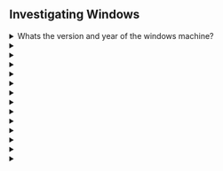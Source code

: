 ## Investigating Windows

<details>
<summary> Whats the version and year of the windows machine? </summary>
  <p></p>

____________________________________________________________________________________________________________________   
The command ``` winver ``` opens an 'About Windows' box that tells you all you need to know:

![image](https://user-images.githubusercontent.com/66912443/186721361-8fb008bb-147b-4e5f-a580-1abdb8b30668.png)


____________________________________________________________________________________________________________________  
  
</details>

<details>
<summary>  </summary>
  <p></p>

____________________________________________________________________________________________________________________  
  

____________________________________________________________________________________________________________________  
  
</details>

<details>
<summary>  </summary>
  <p></p>

____________________________________________________________________________________________________________________  
  

____________________________________________________________________________________________________________________  
  
</details>

<details>
<summary>  </summary>
  <p></p>

____________________________________________________________________________________________________________________  
  

____________________________________________________________________________________________________________________  
  
</details>

<details>
<summary>  </summary>
  <p></p>

____________________________________________________________________________________________________________________  
  

____________________________________________________________________________________________________________________  
  
</details>

<details>
<summary>  </summary>
  <p></p>

____________________________________________________________________________________________________________________  
  

____________________________________________________________________________________________________________________  
  
</details>

<details>
<summary>  </summary>
  <p></p>

____________________________________________________________________________________________________________________  
  

____________________________________________________________________________________________________________________  
  
</details>

<details>
<summary>  </summary>
  <p></p>

____________________________________________________________________________________________________________________  
  

____________________________________________________________________________________________________________________  
  
</details>

<details>
<summary>  </summary>
  <p></p>

____________________________________________________________________________________________________________________  
  

____________________________________________________________________________________________________________________  
  
</details>

<details>
<summary>  </summary>
  <p></p>

____________________________________________________________________________________________________________________  
  

____________________________________________________________________________________________________________________  
  
</details>

<details>
<summary>  </summary>
  <p></p>

____________________________________________________________________________________________________________________  
  

____________________________________________________________________________________________________________________  
  
</details>

<details>
<summary>  </summary>
  <p></p>

____________________________________________________________________________________________________________________  
  

____________________________________________________________________________________________________________________  
  
</details>

<details>
<summary>  </summary>
  <p></p>

____________________________________________________________________________________________________________________  
  

____________________________________________________________________________________________________________________  
  
</details>

<details>
<summary>  </summary>
  <p></p>

____________________________________________________________________________________________________________________  
  

____________________________________________________________________________________________________________________  
  
</details>
